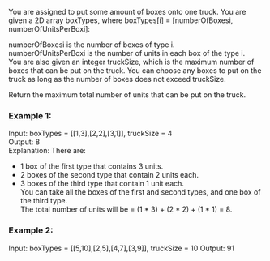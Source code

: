 You are assigned to put some amount of boxes onto one truck. You are given a 2D array boxTypes, where boxTypes[i] = [numberOfBoxesi, numberOfUnitsPerBoxi]:

numberOfBoxesi is the number of boxes of type i.    
numberOfUnitsPerBoxi is the number of units in each box of the type i.  
You are also given an integer truckSize, which is the maximum number of boxes that can be put on the truck. You can choose any boxes to put on the truck as long as the number of boxes does not exceed truckSize.
  
Return the maximum total number of units that can be put on the truck.  

 

### Example 1:  

Input: boxTypes = [[1,3],[2,2],[3,1]], truckSize = 4  
Output: 8  
Explanation: There are:  
- 1 box of the first type that contains 3 units.  
- 2 boxes of the second type that contain 2 units each.   
- 3 boxes of the third type that contain 1 unit each.  
You can take all the boxes of the first and second types, and one box of the third type.  
The total number of units will be = (1 * 3) + (2 * 2) + (1 * 1) = 8.  
### Example 2:   
  
Input: boxTypes = [[5,10],[2,5],[4,7],[3,9]], truckSize = 10
Output: 91  
